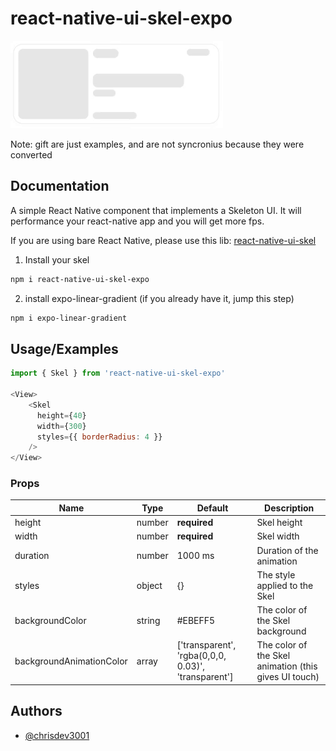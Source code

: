 
# react-native-ui-skel-expo

![Alt Text](https://github.com/chrisdev3001/react-native-ui-skel-expo/blob/master/skel1.gif?raw=true)


Note: gift are just examples, and are not syncronius because they were converted

## Documentation
A simple React Native component that implements a Skeleton UI.
It will performance your react-native app and you will get more fps.

If you are using bare React Native, please use this lib:
[react-native-ui-skel](https://www.npmjs.com/package/react-native-ui-skel)

1. Install your skel

```bash
npm i react-native-ui-skel-expo
```

2. install expo-linear-gradient (if you already have it, jump this step)

```bash
npm i expo-linear-gradient
```

## Usage/Examples

```javascript
import { Skel } from 'react-native-ui-skel-expo'

<View>
    <Skel 
      height={40} 
      width={300}
      styles={{ borderRadius: 4 }}
    />
</View>
```




### Props

| Name               | Type             | Default                 | Description                                                                                                                       |
| ------------------ | ---------------- | ----------------------- | --------------------------------------------------------------------------------------------------------------------------------- |
| height          | number             | **required**            | Skel height                                                                                |
| width          | number             | **required**            | Skel width                                                                                            |
| duration           | number           | 1000 ms                 | Duration of the animation                                                                                                |
| styles     | object           | {}                 | The style applied to the Skel                                                                                    |
| backgroundColor             | string           | #EBEFF5 | The color of the Skel background                                                                                                      |
| backgroundAnimationColor     | array           | ['transparent', 'rgba(0,0,0, 0.03)', 'transparent']               | The color of the Skel animation (this gives UI touch)



## Authors

- [@chrisdev3001](https://www.github.com/chrisdev3001)
